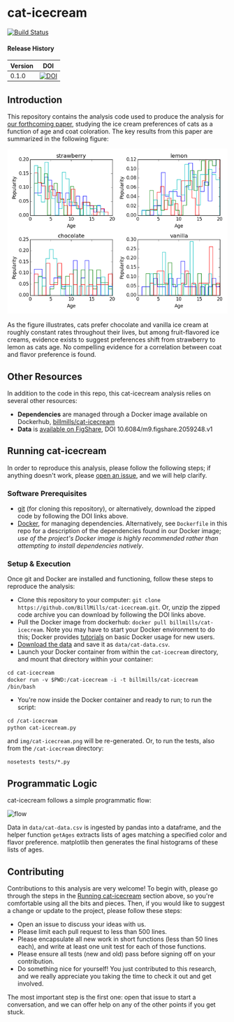 # cat-icecream

[![Build Status](https://travis-ci.org/BillMills/cat-icecream.svg?branch=master)](https://travis-ci.org/BillMills/cat-icecream)

#### Release History

Version | DOI
--------|-----
0.1.0   | [![DOI](https://zenodo.org/badge/doi/10.5281/zenodo.43100.svg)](http://dx.doi.org/10.5281/zenodo.43100)

## Introduction

This repository contains the analysis code used to produce the analysis for [our forthcoming paper](), studying the ice cream preferences of cats as a function of age and coat coloration. The key results from this paper are summarized in the following figure:

![cat-icecream](img/cat-icecream.png)

As the figure illustrates, cats prefer chocolate and vanilla ice cream at roughly constant rates throughout their lives, but among fruit-flavored ice creams, evidence exists to suggest preferences shift from strawberry to lemon as cats age. No compelling evidence for a correlation between coat and flavor preference is found.

## Other Resources

In addition to the code in this repo, this cat-icecream analysis relies on several other resources:

 - **Dependencies** are managed through a Docker image available on Dockerhub, [billmills/cat-icecream](https://hub.docker.com/r/billmills/cat-icecream/)
 - **Data** is [available on FigShare](https://figshare.com/articles/cat_icecream_dataset/2059248/1), DOI 10.6084/m9.figshare.2059248.v1

## Running cat-icecream

In order to reproduce this analysis, please follow the following steps; if anything doesn't work, please [open an issue](https://github.com/BillMills/cat-icecream/issues), and we will help clarify.

### Software Prerequisites

 - [git](https://git-scm.com/book/en/v2/Getting-Started-Installing-Git) (for cloning this repository), or alternatively, download the zipped code by following the DOI links above.
 - [Docker](https://www.docker.com/), for managing dependencies. Alternatively, see `Dockerfile` in this repo for a description of the dependencies found in our Docker image; *use of the project's Docker image is highly recommended rather than attempting to install dependencies natively*.

### Setup & Execution

Once git and Docker are installed and functioning, follow these steps to reproduce the analysis:

 - Clone this repository to your computer: `git clone https://github.com/BillMills/cat-icecream.git`. Or, unzip the zipped code archive you can download by following the DOI links above.
 - Pull the Docker image from dockerhub: `docker pull billmills/cat-icecream`. Note you may have to start your Docker environment to do this; Docker provides [tutorials](https://docs.docker.com/mac/) on basic Docker usage for new users.
 - [Download the data](https://ndownloader.figshare.com/files/3639051) and save it as `data/cat-data.csv`.
 - Launch your Docker container from within the `cat-icecream` directory, and mount that directory within your container:
```
cd cat-icecream
docker run -v $PWD:/cat-icecream -i -t billmills/cat-icecream /bin/bash 
```
 - You're now inside the Docker container and ready to run; to run the script:
```
cd /cat-icecream
python cat-icecream.py
```
 and `img/cat-icecream.png` will be re-generated. Or, to run the tests, also from the `/cat-icecream` directory:
```
nosetests tests/*.py
```

## Programmatic Logic

cat-icecream follows a simple programmatic flow:

![flow](img/cat-icecream-logic.png)

Data in `data/cat-data.csv` is ingested by pandas into a dataframe, and the helper function `getAges` extracts lists of ages matching a specified color and flavor preference. matplotlib then generates the final histograms of these lists of ages.

## Contributing

Contributions to this analysis are very welcome! To begin with, please go through the steps in the [Running cat-icecream](https://github.com/BillMills/cat-icecream#running-cat-icecream) section above, so you're comfortable using all the bits and pieces. Then, if you would like to suggest a change or update to the project, please follow these steps:

 - Open an issue to discuss your ideas with us.
 - Please limit each pull request to less than 500 lines.
 - Please encapsulate all new work in short functions (less than 50 lines each), and write at least one unit test for each of those functions.
 - Please ensure all tests (new and old) pass before signing off on your contribution.
 - Do something nice for yourself! You just contributed to this research, and we really appreciate you taking the time to check it out and get involved.

The most important step is the first one: open that issue to start a conversation, and we can offer help on any of the other points if you get stuck. 
